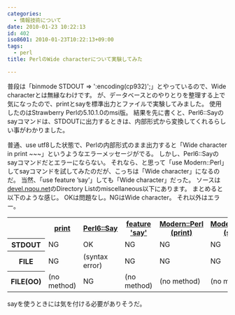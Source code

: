 ```yaml
---
categories:
  - 情報技術について
date: 2010-01-23 10:22:13
id: 402
iso8601: 2010-01-23T10:22:13+09:00
tags:
  - perl
title: PerlのWide characterについて実験してみた

---
```


<p>普段は「binmode STDOUT => ':encoding(cp932)';」とやっているので、Wide characterとは無縁なわけです。
が、データベースとのやりとりを整理する上で気になったので、printとsayを標準出力とファイルで実験してみました。
使用したのはStrawberry Perlの5.10.1.0のmsi版。
結果を先に書くと、Perl6::Sayのsayコマンドは、STDOUTに出力するときは、内部形式から変換してくれるらしい事がわかりました。</p>

<p>
普通、use utf8した状態で、Perlの内部形式のまま出力すると「Wide character in print ~~~」というようなエラーメッセージがでる。
しかし、Perl6::Sayのsayコマンドだとエラーにならない。
それなら、と思って「use Modern::Perl」してsayコマンドを試してみたのだが、こっちは「Wide character」になるのだ。
当然、「use feature &#8217;say&#8217;」しても「Wide character」だった。
ソースは<a href="https://www.nqou.net">devel.nqou.net</a>のDirectory Listのmiscellaneous以下にあります。
まとめると以下のような感じ。
OKは問題なし。NGはWide character。
それ以外はエラー。</p>

<table class="show_border">
<tr>
<th></th>
<th><a rel="colorbox" title="print" href="https://www.nqou.net">print</a></th>
<th><a rel="colorbox" title="Perl6::Say" href="https://www.nqou.net">Perl6::Say</a></th>
<th><a rel="colorbox" title="feature &#039;say&#039;" href="https://www.nqou.net">feature 'say'</a></th>
<th><a rel="colorbox" title="Modern::Perl (print)" href="https://www.nqou.net">Modern::Perl (print)</a></th>
<th><a rel="colorbox" title="Modern::Perl (say)" href="https://www.nqou.net">Modern::Perl (say)</a></th>
</tr>
<tr><th>STDOUT<td>NG<td>OK<td>NG<td>NG<td>NG</tr>
<tr><th>FILE<td>NG<td>(syntax error)<td>NG<td>NG<td>NG</tr>
<tr><th>FILE(OO)<td>(no method)<td>NG<td>(no method)<td>(no method)<td>(no method)</tr>
</table>

<p>sayを使うときには気を付ける必要がありそうだ。</p>
    	